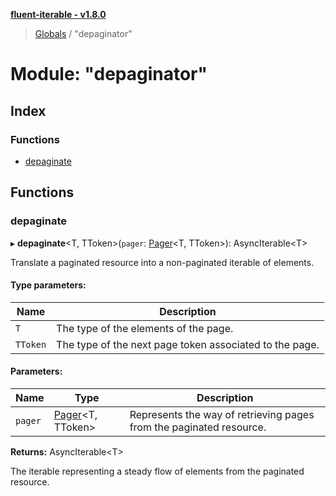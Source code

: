 **[fluent-iterable - v1.8.0](../README.md)**

> [Globals](../README.md) / "depaginator"

# Module: "depaginator"

## Index

### Functions

* [depaginate](_depaginator_.md#depaginate)

## Functions

### depaginate

▸ **depaginate**\<T, TToken>(`pager`: [Pager](../interfaces/_types_.pager.md)\<T, TToken>): AsyncIterable\<T>

Translate a paginated resource into a non-paginated iterable of elements.

#### Type parameters:

Name | Description |
------ | ------ |
`T` | The type of the elements of the page. |
`TToken` | The type of the next page token associated to the page. |

#### Parameters:

Name | Type | Description |
------ | ------ | ------ |
`pager` | [Pager](../interfaces/_types_.pager.md)\<T, TToken> | Represents the way of retrieving pages from the paginated resource. |

**Returns:** AsyncIterable\<T>

The iterable representing a steady flow of elements from the paginated resource.
